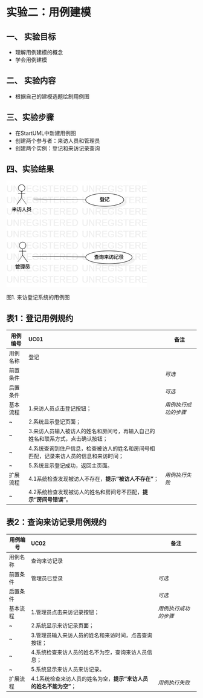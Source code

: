 # 实验二：用例建模

## 一、 实验目标
- 理解用例建模的概念
- 学会用例建模

## 二、 实验内容
- 根据自己的建模选题绘制用例图

## 三、实验步骤
- 在StartUML中新建用例图
- 创建两个参与者：来访人员和管理员
- 创建两个实例：登记和来访记录查询

## 四、实验结果
![用例图](./UseCaseDiagram.jpg)

图1. 来访登记系统的用例图


## 表1：登记用例规约  

| 用例编号 | UC01                                                         | 备注                 |
| -------- | :----------------------------------------------------------- | -------------------- |
| 用例名称 | 登记                                                         |                      |
| 前置条件 |                                                              | *可选*               |
| 后置条件 |                                                              | *可选*               |
| 基本流程 | 1.来访人员点击登记按钮；                                     | *用例执行成功的步骤* |
| ~        | 2.系统显示登记页面；                                         |                      |
| ~        | 3.来访人员输入被访人的姓名和房间号，再输入自己的姓名和联系方式，点击确认按钮； |                      |
| ~        | 4.系统查询到住户信息，检查被访人的姓名和房间号相匹配，记录来访人员的信息和来访时间； |                      |
| ~        | 5.系统显示登记成功，返回主页面。                             |                      |
| 扩展流程 | 4.1系统检查发现被访人不存在，**提示“被访人不存在”**；        | *用例执行失败*       |
| ~        | 4.2系统检查发现被访人的姓名和房间号不匹配，**提示“房间号错误”**。 |                      |



## 表2：查询来访记录用例规约  

| 用例编号 | UC02                                                         | 备注                 |
| -------- | :----------------------------------------------------------- | -------------------- |
| 用例名称 | 查询来访记录                                                 |                      |
| 前置条件 | 管理员已登录                                                 | *可选*               |
| 后置条件 |                                                              | *可选*               |
| 基本流程 | 1.管理员点击来访记录按钮；                                   | *用例执行成功的步骤* |
| ~        | 2.系统显示来访记录页面；                                     |                      |
| ~        | 3.管理员输入来访人员的姓名和来访时间，点击查询按钮；         |                      |
| ~        | 4.系统检查来访人员的姓名不为空，查询来访人员信息；         |                      |
| ~        | 5.系统显示来访人员来访记录。         |                      |
| 扩展流程 | 4.1系统检查来访人员的姓名为空，**提示“来访人员的姓名不能为空”**；    | *用例执行失败*       |

